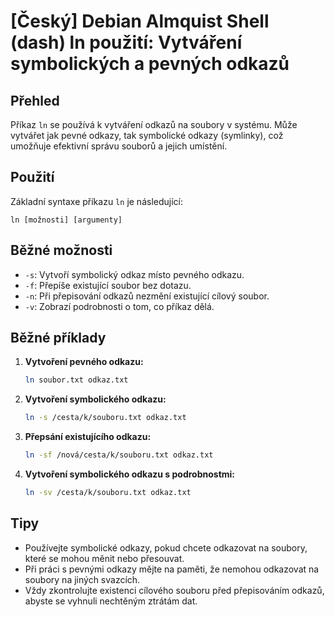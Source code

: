 # [Český] Debian Almquist Shell (dash) ln použití: Vytváření symbolických a pevných odkazů

## Přehled
Příkaz `ln` se používá k vytváření odkazů na soubory v systému. Může vytvářet jak pevné odkazy, tak symbolické odkazy (symlinky), což umožňuje efektivní správu souborů a jejich umístění.

## Použití
Základní syntaxe příkazu `ln` je následující:

```
ln [možnosti] [argumenty]
```

## Běžné možnosti
- `-s`: Vytvoří symbolický odkaz místo pevného odkazu.
- `-f`: Přepíše existující soubor bez dotazu.
- `-n`: Při přepisování odkazů nezmění existující cílový soubor.
- `-v`: Zobrazí podrobnosti o tom, co příkaz dělá.

## Běžné příklady
1. **Vytvoření pevného odkazu:**
   ```bash
   ln soubor.txt odkaz.txt
   ```

2. **Vytvoření symbolického odkazu:**
   ```bash
   ln -s /cesta/k/souboru.txt odkaz.txt
   ```

3. **Přepsání existujícího odkazu:**
   ```bash
   ln -sf /nová/cesta/k/souboru.txt odkaz.txt
   ```

4. **Vytvoření symbolického odkazu s podrobnostmi:**
   ```bash
   ln -sv /cesta/k/souboru.txt odkaz.txt
   ```

## Tipy
- Používejte symbolické odkazy, pokud chcete odkazovat na soubory, které se mohou měnit nebo přesouvat.
- Při práci s pevnými odkazy mějte na paměti, že nemohou odkazovat na soubory na jiných svazcích.
- Vždy zkontrolujte existenci cílového souboru před přepisováním odkazů, abyste se vyhnuli nechtěným ztrátám dat.